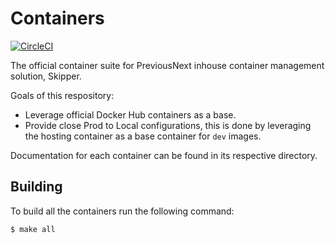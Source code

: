 Containers
==========

[![CircleCI](https://circleci.com/gh/previousnext/containers.svg?style=svg)](https://circleci.com/gh/previousnext/containers)

The official container suite for PreviousNext inhouse container management solution, Skipper.

Goals of this respository:

* Leverage official Docker Hub containers as a base.
* Provide close Prod to Local configurations, this is done by leveraging the hosting container as a base container for `dev` images.

Documentation for each container can be found in its respective directory.

## Building

To build all the containers run the following command:

```bash
$ make all
```
